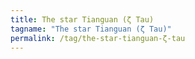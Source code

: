 ```yaml
---
title: The star Tianguan (ζ Tau)
tagname: "The star Tianguan (ζ Tau)"
permalink: /tag/the-star-tianguan-ζ-tau
---
```


